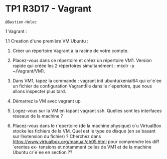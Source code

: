 # TP1 R3D17 - Vagrant

```
@Bastien-Helec
```

1 Vagrant :

1.1 Creation d'une première VM Ubuntu : 

1. Créer un répertoire Vagrant à la racine de votre compte.

2. Placez-vous dans ce répertoire et créez un répertoire VM1. Version rapide qui créée les 2 répertoires simultanément : mkdir -p ~/Vagrant/VM1.

3. Dans VM1, tapez la commande : vagrant init ubuntu/xenial64 qui cr´e´ee un fichier de configuration Vagrantfile dans le r´epertoire, que nous allons inspecter plus tard.

4. Démarrez la VM avec vagrant up
   
5. Logez-vous sur la VM en tapant vagrant ssh. Quelles sont les interfaces réseaux de la machine ?
1. Placez-vous dans le r´epertoire (de la machine physique) o`u VirtualBox stocke les fichiers
de la VM. Quel est le type de disque (en se basant sur l’extension du fichier) ? Cherchez
dans https://www.virtualbox.org/manual/ch05.html pour comprendre les diff´erentes ex-
tensions et notamment celles de VM1 et de la machine Ubuntu cr´e´ee en section ??
